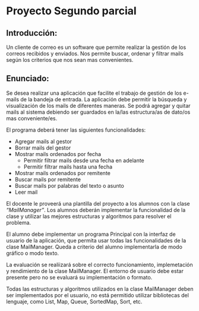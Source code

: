# Proyecto Segundo parcial

## Introducción:
Un cliente de correo es un software que permite realizar la gestión de los correos recibidos
y enviados. Nos permite buscar, ordenar y filtrar mails según los criterios que nos sean 
mas convenientes.

## Enunciado:

Se desea realizar una aplicación que facilite el trabajo de gestión de los e-mails 
de la bandeja de entrada. La aplicación debe permitir la búsqueda y visualización 
de los mails de diferentes maneras. Se podrá agregar y quitar mails al sistema debiendo 
ser guardados en la/las estructura/as de dato/os mas conveniente/es.

El programa deberá tener las siguientes funcionalidades:

* Agregar mails al gestor
* Borrar mails del gestor
* Mostrar mails ordenados por fecha
    - Permitir filtrar mails desde una fecha en adelante
    - Permitir filtrar mails hasta una fecha 
* Mostrar mails ordenados por remitente
* Buscar mails por remitente
* Buscar mails por palabras del texto o asunto
* Leer mail

El docente le proveerá una plantilla del proyecto a los alumnos con la clase 
_“MailManager”_. Los alumnos deberán implementar la funcionalidad de la clase y 
utilizar las mejores estructuras y algoritmos para resolver el problema.

El alumno debe implementar un programa Principal con la interfaz de usuario de la 
aplicación, que permita usar todas las funcionalidades de la clase MailManager. 
Queda a criterio del alumno implementarla de modo gráfico o modo texto.

La evaluación se realiizará sobre el correcto funcionamiento, implemetación y 
rendimiento de la clase MailManager. El entorno de usuario debe estar presente 
pero no se evaluará su implementación o formato.

Todas las estructuras y algoritmos utilizados en la clase  MailManager deben ser 
implementados por el usuario, no está permitido utilizar bibliotecas del lenguaje, 
como List,   Map, Queue, SortedMap, Sort, etc.
